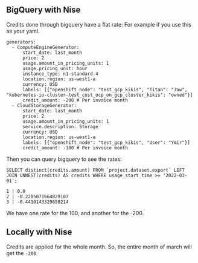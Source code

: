 ## BigQuery with Nise

Credits done through bigquery have a flat rate:
For example if you use this as your yaml.
```
generators:
  - ComputeEngineGenerator:
      start_date: last_month
      price: 2
      usage.amount_in_pricing_units: 1
      usage.pricing_unit: hour
      instance_type: n1-standard-4
      location.region: us-west1-a
      currency: USD
      labels: [{"openshift_node": "test_gcp_kikis", "Titan": "Jaw", "kubernetes-io-cluster-test_cost_ocp_on_gcp_cluster_kikis": "owned"}]
      credit_amount: -200 # Per invoice month
  - CloudStorageGenerator:
      start_date: last_month
      price: 2
      usage.amount_in_pricing_units: 1
      service.description: Storage
      currency: USD
      location.region: us-west1-a
      labels: [{"openshift_node": "test_gcp_kikis", "User": "Ymir"}]
      credit_amount: -100 # Per invoice month
```

Then you can query bigquery to see the rates:
```
SELECT distinct(credits.amount) FROM `project.dataset.export` LEFT JOIN UNNEST(credits) AS credits WHERE usage_start_time >= '2022-03-01';

1 | 0.0
2 | -0.2205071664829107
3 | -0.4410143329658214
```
We have one rate for the 100, and another for the -200.

## Locally with Nise

Credits are applied for the whole month. So, the entire month of march will get the `-200`


